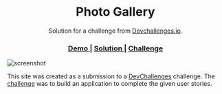 <h1 align="center">Photo Gallery</h1>

<div align="center">
   Solution for a challenge from  <a href="http://devchallenges.io" target="_blank">Devchallenges.io</a>.
</div>

<div align="center">
  <h3>
    <a href="https://my-gallery-theta.vercel.app/">
      Demo
    </a>
    <span> | </span>
    <a href="https://devchallenges.io/solutions/dQ3HSPplzdI2A9wIcVo7">
      Solution
    </a>
    <span> | </span>
    <a href="https://devchallenges.io/challenges/gcbWLxG6wdennelX7b8I">
      Challenge
    </a>
  </h3>
</div>

![screenshot](https://i.ibb.co/37pcCnt/Screen-Shot-2021-01-08-at-02-26-28.png)

This site was created as a submission to a [DevChallenges](https://devchallenges.io/challenges) challenge. The [challenge](https://devchallenges.io/challenges/gcbWLxG6wdennelX7b8I) was to build an application to complete the given user stories.



